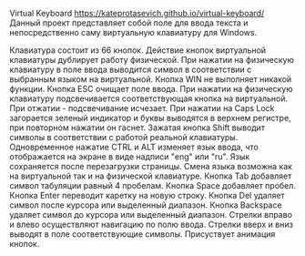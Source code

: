 Virtual Keyboard https://kateprotasevich.github.io/virtual-keyboard/ Данный проект представляет собой поле для ввода текста и непосредственно саму виртуальную клавиатуру для Windows.

Клавиатура состоит из 66 кнопок.
Действие кнопок виртуальной клавиатуры дублирует работу физической. При нажатии на физическую клавиатуру в поле ввода выводится символ в соответствии с выбранным языком на виртуальной.
Кнопка WIN не выполняет никакой функции.
Кнопка ESC очищает поле ввода.
При нажатии на физическую клавиатуру подсвечивается соответствующая кнопка на виртуальной. При отжатии - подсвечивание исчезает.
При нажатии на Caps Lock загорается зеленый индикатор и буквы выводятся в верхнем регистре, при повторном нажатии он гаснет.
Зажатая кнопка Shift выводит символы в соответствии с работой реальной клавиатуры.
Одновременное нажатие CTRL и ALT изменяет язык ввода, что отображается на экране в виде надписи "eng" или "ru". Язык сохраняется после перезагрузки страницы. Смена языка возможна как на виртуальной так и на физической клавиатуре.
Кнопка Tab добавляет символ табуляции равный 4 пробелам.
Кнопка Space добавляет пробел.
Кнопка Enter переводит каретку на новую строку.
Кнопка Del удаляет символ после курсора или выделенный диапазон.
Кнопка Backspace удаляет символ до курсора или выделенный диапазон.
Стрелки вправо и влево осуществляют навигацию по полю ввода.
Стрелки вверх и вниз выводят в поле соответствующие символы.
Присуствует анимация кнопок.





